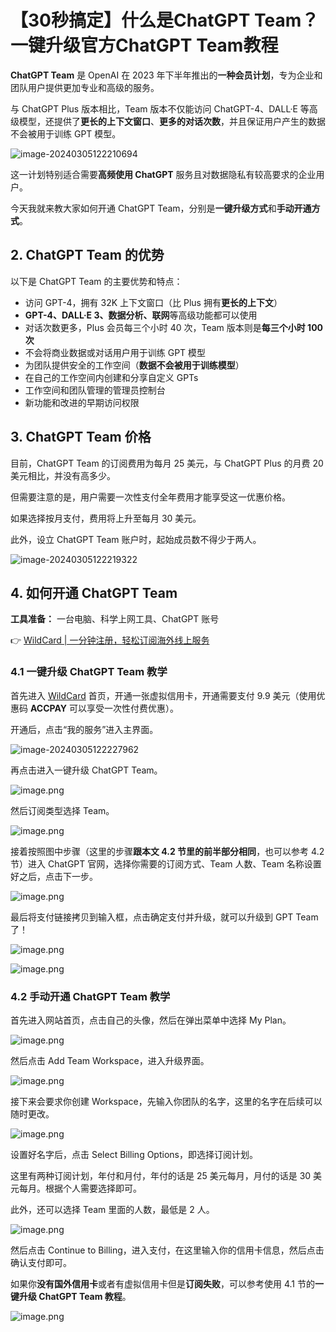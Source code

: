 # 【30秒搞定】什么是ChatGPT Team？一键升级官方ChatGPT Team教程

**ChatGPT Team** 是 OpenAI 在 2023 年下半年推出的**一种会员计划**，专为企业和团队用户提供更加专业和高级的服务。

与 ChatGPT Plus 版本相比，Team 版本不仅能访问 ChatGPT-4、DALL·E 等高级模型，还提供了**更长的上下文窗口**、**更多的对话次数**，并且保证用户产生的数据不会被用于训练 GPT 模型。

![image-20240305122210694](https://bbtdd.com/img/08701628.webp)

这一计划特别适合需要**高频使用 ChatGPT** 服务且对数据隐私有较高要求的企业用户。

今天我就来教大家如何开通 ChatGPT Team，分别是**一键升级方式**和**手动开通方式**。

## 2. ChatGPT Team 的优势

以下是 ChatGPT Team 的主要优势和特点：

- 访问 GPT-4，拥有 32K 上下文窗口（比 Plus 拥有**更长的上下文**）
- **GPT-4、DALL·E 3、数据分析、联网**等高级功能都可以使用
- 对话次数更多，Plus 会员每三个小时 40 次，Team 版本则是**每三个小时 100 次**
- 不会将商业数据或对话用户用于训练 GPT 模型
- 为团队提供安全的工作空间（**数据不会被用于训练模型**）
- 在自己的工作空间内创建和分享自定义 GPTs
- 工作空间和团队管理的管理员控制台
- 新功能和改进的早期访问权限

## 3. ChatGPT Team 价格

目前，ChatGPT Team 的订阅费用为每月 25 美元，与 ChatGPT Plus 的月费 20 美元相比，并没有高多少。

但需要注意的是，用户需要一次性支付全年费用才能享受这一优惠价格。

如果选择按月支付，费用将上升至每月 30 美元。

此外，设立 ChatGPT Team 账户时，起始成员数不得少于两人。

![image-20240305122219322](https://bbtdd.com/img/77004506226.webp)

## 4. 如何开通 ChatGPT Team

**工具准备：** 一台电脑、科学上网工具、ChatGPT 账号

👉 [WildCard | 一分钟注册，轻松订阅海外线上服务](https://bbtdd.com/WildCard)

### 4.1 一键升级 ChatGPT Team 教学

首先进入 [WildCard](https://bbtdd.com/WildCard) 首页，开通一张虚拟信用卡，开通需要支付 9.9 美元（使用优惠码 **ACCPAY** 可以享受一次性付费优惠）。

开通后，点击“我的服务”进入主界面。

![image-20240305122227962](https://bbtdd.com/img/9810321386.webp)

再点击进入一键升级 ChatGPT Team。

![image.png](https://bbtdd.com/img/9324840988.webp)

然后订阅类型选择 Team。

![image.png](https://bbtdd.com/img/7624892350168276.webp)

接着按照图中步骤（这里的步骤**跟本文 4.2 节里的前半部分相同**，也可以参考 4.2 节）进入 ChatGPT 官网，选择你需要的订阅方式、Team 人数、Team 名称设置好之后，点击下一步。

![image.png](https://bbtdd.com/img/03514424106.webp)

最后将支付链接拷贝到输入框，点击确定支付并升级，就可以升级到 GPT Team 了！

![image.png](https://bbtdd.com/img/487238614.webp)

![image.png](https://bbtdd.com/img/998232917713411.webp)

### 4.2 手动开通 ChatGPT Team 教学

首先进入网站首页，点击自己的头像，然后在弹出菜单中选择 My Plan。

![image.png](https://bbtdd.com/img/44218783.webp)

然后点击 Add Team Workspace，进入升级界面。

![image.png](https://bbtdd.com/img/058607277168511.webp)

接下来会要求你创建 Workspace，先输入你团队的名字，这里的名字在后续可以随时更改。

![image.png](https://bbtdd.com/img/960983422.webp)

设置好名字后，点击 Select Billing Options，即选择订阅计划。

这里有两种订阅计划，年付和月付，年付的话是 25 美元每月，月付的话是 30 美元每月。根据个人需要选择即可。

此外，还可以选择 Team 里面的人数，最低是 2 人。

![image.png](https://bbtdd.com/img/014962512485.webp)

然后点击 Continue to Billing，进入支付，在这里输入你的信用卡信息，然后点击确认支付即可。

如果你**没有国外信用卡**或者有虚拟信用卡但是**订阅失败**，可以参考使用 4.1 节的**一键升级 ChatGPT Team 教程**。

![image.png](https://bbtdd.com/img/898919311921694.webp)